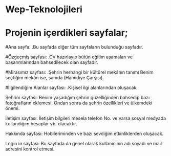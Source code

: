 # Wep-Teknolojileri
# Projenin içerdikleri sayfalar;

#Ana sayfa:
.Bu sayfada diğer tüm sayfaların bulunduğu sayfadır. 

#Özgeçmiş sayfası:
.CV hazırlayıp bütün eğitim aşamaları ve başarımlarından bahsedilecek olan sayfadır. 

#Mirasımız sayfası:
.Şehrin herhangi bir kültürel mekânın tanımı 
Benim seçtiğim mekân ise, 
şamda (Hamidiye Çarşısı).

#İlgilendiğim Alanlar sayfası:
.Kişisel ilgi alanlarından oluşacak.

Şehrim sayfası:
 Benim yaşadığım şehrin güzelliğinden bahsedip bazı fotoğrafların eklemesi.
Ondan sonra da şehrin özellikleri ve ülkemdeki önemi.


İletişim sayfası:
İletişim bilgileri mesela telefon No. ve varsa sosyal medyada kullandığım hesaplar vb. olacaktır.  

Hakkında sayfası:
Hobileriminden ve bazı sevdiğim etkinliklerden oluşacak.

Login in sayfası:
Bu sayfada da genel olarak kullanıcının adı soyadı ve mail adresini kontrol etmesi.
